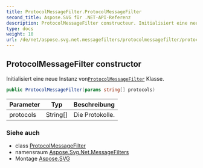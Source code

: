 ```yaml
---
title: ProtocolMessageFilter.ProtocolMessageFilter
second_title: Aspose.SVG für .NET-API-Referenz
description: ProtocolMessageFilter constructeur. Initialisiert eine neue Instanz vonProtocolMessageFilter Klasse.
type: docs
weight: 10
url: /de/net/aspose.svg.net.messagefilters/protocolmessagefilter/protocolmessagefilter/
---
```

## ProtocolMessageFilter constructor

Initialisiert eine neue Instanz von[`ProtocolMessageFilter`](../) Klasse.

```csharp
public ProtocolMessageFilter(params string[] protocols)
```

| Parameter | Typ | Beschreibung |
| --- | --- | --- |
| protocols | String[] | Die Protokolle. |

### Siehe auch

* class [ProtocolMessageFilter](../)
* namensraum [Aspose.Svg.Net.MessageFilters](../../protocolmessagefilter/)
* Montage [Aspose.SVG](../../../)



